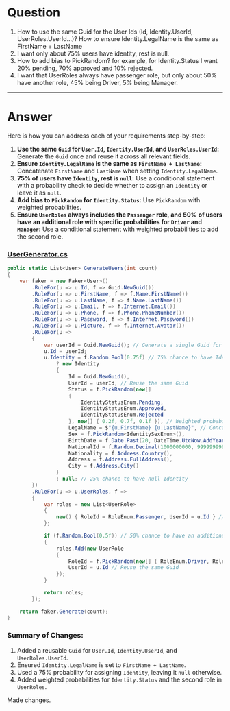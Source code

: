 # Question

1. How to use the same Guid for the User Ids (Id, Identity.UserId, UserRoles.UserId...)? How to ensure Identity.LegalName is the same as FirstName + LastName
2. I want only about 75% users have identity, rest is null.
3. How to add bias to PickRandom? for example, for Identity.Status I want 20% pending, 70% approved and 10% rejected.
4. I want that UserRoles always have passenger role, but only about 50% have another role, 45% being Driver, 5% being Manager.

---

# Answer

Here is how you can address each of your requirements step-by-step:

1. **Use the same `Guid` for `User.Id`, `Identity.UserId`, and `UserRoles.UserId`:** Generate the `Guid` once and reuse it across all relevant fields.
2. **Ensure `Identity.LegalName` is the same as `FirstName + LastName`:** Concatenate `FirstName` and `LastName` when setting `Identity.LegalName`.
3. **75% of users have `Identity`, rest is `null`:** Use a conditional statement with a probability check to decide whether to assign an `Identity` or leave it as `null`.
4. **Add bias to `PickRandom` for `Identity.Status`:** Use `PickRandom` with weighted probabilities.
5. **Ensure `UserRoles` always includes the `Passenger` role, and 50% of users have an additional role with specific probabilities for `Driver` and `Manager`:** Use a conditional statement with weighted probabilities to add the second role.

### [UserGenerator.cs](file:///c%3A/Users/xmas4/OneDrive%20-%20Swinburne%20University/BA-CS/SWE30003%20-%20Software%20Architectures%20and%20Design/swe30003/src/SmartRide.Infrastructure/Seed/UserGenerator.cs)

````csharp
public static List<User> GenerateUsers(int count)
{
    var faker = new Faker<User>()
        .RuleFor(u => u.Id, f => Guid.NewGuid())
        .RuleFor(u => u.FirstName, f => f.Name.FirstName())
        .RuleFor(u => u.LastName, f => f.Name.LastName())
        .RuleFor(u => u.Email, f => f.Internet.Email())
        .RuleFor(u => u.Phone, f => f.Phone.PhoneNumber())
        .RuleFor(u => u.Password, f => f.Internet.Password())
        .RuleFor(u => u.Picture, f => f.Internet.Avatar())
        .RuleFor(u =>
        {
            var userId = Guid.NewGuid(); // Generate a single Guid for reuse
            u.Id = userId;
            u.Identity = f.Random.Bool(0.75f) // 75% chance to have Identity
                ? new Identity
                {
                    Id = Guid.NewGuid(),
                    UserId = userId, // Reuse the same Guid
                    Status = f.PickRandom(new[]
                    {
                        IdentityStatusEnum.Pending,
                        IdentityStatusEnum.Approved,
                        IdentityStatusEnum.Rejected
                    }, new[] { 0.2f, 0.7f, 0.1f }), // Weighted probabilities
                    LegalName = $"{u.FirstName} {u.LastName}", // Concatenate FirstName and LastName
                    Sex = f.PickRandom<IdentitySexEnum>(),
                    BirthDate = f.Date.Past(20, DateTime.UtcNow.AddYears(-18)),
                    NationalId = f.Random.Decimal(1000000000, 9999999999).ToString(),
                    Nationality = f.Address.Country(),
                    Address = f.Address.FullAddress(),
                    City = f.Address.City()
                }
                : null; // 25% chance to have null Identity
        })
        .RuleFor(u => u.UserRoles, f =>
        {
            var roles = new List<UserRole>
            {
                new() { RoleId = RoleEnum.Passenger, UserId = u.Id } // Always include Passenger role
            };

            if (f.Random.Bool(0.5f)) // 50% chance to have an additional role
            {
                roles.Add(new UserRole
                {
                    RoleId = f.PickRandom(new[] { RoleEnum.Driver, RoleEnum.Manager }, new[] { 0.9f, 0.1f }), // Weighted probabilities
                    UserId = u.Id // Reuse the same Guid
                });
            }

            return roles;
        });

    return faker.Generate(count);
}
````

### Summary of Changes:
1. Added a reusable `Guid` for `User.Id`, `Identity.UserId`, and `UserRoles.UserId`.
2. Ensured `Identity.LegalName` is set to `FirstName + LastName`.
3. Used a 75% probability for assigning `Identity`, leaving it `null` otherwise.
4. Added weighted probabilities for `Identity.Status` and the second role in `UserRoles`.

Made changes.